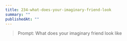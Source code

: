 ```yaml
---
title: 234-what-does-your-imaginary-friend-look
summary: ""
publishedAt: ""
---
```


> Prompt: What does your imaginary friend look like

